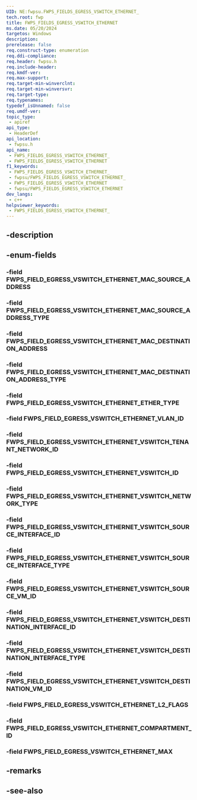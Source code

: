 ```yaml
---
UID: NE:fwpsu.FWPS_FIELDS_EGRESS_VSWITCH_ETHERNET_
tech.root: fwp
title: FWPS_FIELDS_EGRESS_VSWITCH_ETHERNET
ms.date: 05/20/2024
targetos: Windows
description: 
prerelease: false
req.construct-type: enumeration
req.ddi-compliance: 
req.header: fwpsu.h
req.include-header: 
req.kmdf-ver: 
req.max-support: 
req.target-min-winverclnt: 
req.target-min-winversvr: 
req.target-type: 
req.typenames: 
typedef_isUnnamed: false
req.umdf-ver: 
topic_type:
 - apiref
api_type:
 - HeaderDef
api_location:
 - fwpsu.h
api_name:
 - FWPS_FIELDS_EGRESS_VSWITCH_ETHERNET_
 - FWPS_FIELDS_EGRESS_VSWITCH_ETHERNET
f1_keywords:
 - FWPS_FIELDS_EGRESS_VSWITCH_ETHERNET_
 - fwpsu/FWPS_FIELDS_EGRESS_VSWITCH_ETHERNET_
 - FWPS_FIELDS_EGRESS_VSWITCH_ETHERNET
 - fwpsu/FWPS_FIELDS_EGRESS_VSWITCH_ETHERNET
dev_langs:
 - c++
helpviewer_keywords:
 - FWPS_FIELDS_EGRESS_VSWITCH_ETHERNET_
---
```


## -description

## -enum-fields

### -field FWPS_FIELD_EGRESS_VSWITCH_ETHERNET_MAC_SOURCE_ADDRESS

### -field FWPS_FIELD_EGRESS_VSWITCH_ETHERNET_MAC_SOURCE_ADDRESS_TYPE

### -field FWPS_FIELD_EGRESS_VSWITCH_ETHERNET_MAC_DESTINATION_ADDRESS

### -field FWPS_FIELD_EGRESS_VSWITCH_ETHERNET_MAC_DESTINATION_ADDRESS_TYPE

### -field FWPS_FIELD_EGRESS_VSWITCH_ETHERNET_ETHER_TYPE

### -field FWPS_FIELD_EGRESS_VSWITCH_ETHERNET_VLAN_ID

### -field FWPS_FIELD_EGRESS_VSWITCH_ETHERNET_VSWITCH_TENANT_NETWORK_ID

### -field FWPS_FIELD_EGRESS_VSWITCH_ETHERNET_VSWITCH_ID

### -field FWPS_FIELD_EGRESS_VSWITCH_ETHERNET_VSWITCH_NETWORK_TYPE

### -field FWPS_FIELD_EGRESS_VSWITCH_ETHERNET_VSWITCH_SOURCE_INTERFACE_ID

### -field FWPS_FIELD_EGRESS_VSWITCH_ETHERNET_VSWITCH_SOURCE_INTERFACE_TYPE

### -field FWPS_FIELD_EGRESS_VSWITCH_ETHERNET_VSWITCH_SOURCE_VM_ID

### -field FWPS_FIELD_EGRESS_VSWITCH_ETHERNET_VSWITCH_DESTINATION_INTERFACE_ID

### -field FWPS_FIELD_EGRESS_VSWITCH_ETHERNET_VSWITCH_DESTINATION_INTERFACE_TYPE

### -field FWPS_FIELD_EGRESS_VSWITCH_ETHERNET_VSWITCH_DESTINATION_VM_ID

### -field FWPS_FIELD_EGRESS_VSWITCH_ETHERNET_L2_FLAGS

### -field FWPS_FIELD_EGRESS_VSWITCH_ETHERNET_COMPARTMENT_ID

### -field FWPS_FIELD_EGRESS_VSWITCH_ETHERNET_MAX

## -remarks

## -see-also

